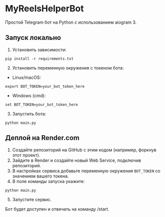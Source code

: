 # MyReelsHelperBot

Простой Telegram бот на Python с использованием aiogram 3.

## Запуск локально

1. Установить зависимости:

```
pip install -r requirements.txt
```

2. Установить переменную окружения с токеном бота:

- Linux/macOS:
```
export BOT_TOKEN=your_bot_token_here
```

- Windows (cmd):
```
set BOT_TOKEN=your_bot_token_here
```

3. Запустить бота:

```
python main.py
```

## Деплой на Render.com

1. Создайте репозиторий на GitHub с этим кодом (например, форкнув этот проект).  
2. Зайдите в Render и создайте новый Web Service, подключив репозиторий.  
3. В настройках сервиса добавьте переменную окружения `BOT_TOKEN` со значением вашего токена.  
4. В поле команды запуска укажите:  
```
python main.py
```  
5. Запустите сервис.

Бот будет доступен и отвечать на команду /start.